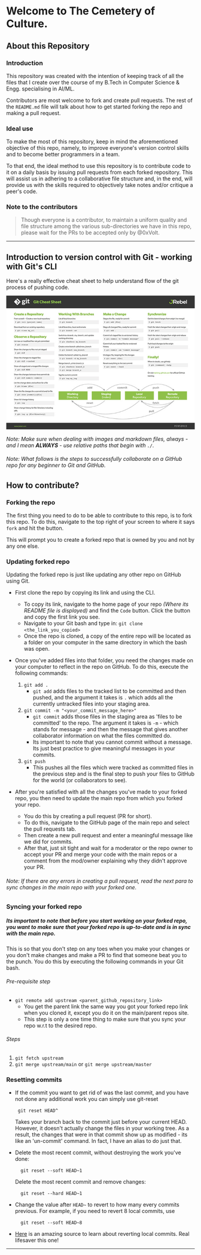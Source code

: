 # Welcome to The Cemetery of Culture.

## About this Repository

### Introduction
This repository was created with the intention of keeping track of all the files that I create over the course of my B.Tech in Computer Science & Engg. specialising in AI/ML.

Contributors are most welcome to fork and create pull requests. The rest of the `README.md` file will talk about how to get started forking the repo and making a pull request.

### Ideal use
To make the most of this repository, keep in mind the aforementioned objective of this repo, namely, to improve everyone's version control skills and to become better programmers in a team.

To that end, the ideal method to use this repository is to contribute code to it on a daily basis by issuing pull requests from each forked repository. This will assist us in adhering to a collaborative file structure and, in the end, will provide us with the skills required to objectively take notes and/or critique a peer's code.

### Note to the contributors
> Though everyone is a contributor, to maintain a uniform quality and file structure among the various sub-directories we have in this repo, please wait for the PRs to be accepted only by @0xVolt.

----------

## Introduction to version control with Git - working with Git's CLI
Here's a really effective cheat sheet to help understand flow of the git process of pushing code.

![](./assets/git-cheat-sheet.png)

*Note: Make sure when dealing with images and markdown files, always - and I mean **ALWAYS** - use relative paths that begin with `./`.*

###### Note: What follows is the steps to successfully collaborate on a GitHub repo for any beginner to Git and GitHub.

## How to contribute?
### Forking the repo
The first thing you need to do to be able to contribute to this repo, is to fork this repo. To do this, navigate to the top right of your screen to where it says `fork` and hit the button.

This will prompt you to create a forked repo that is owned by you and not by any one else.

### Updating forked repo
Updating the forked repo is just like updating any other repo on GitHub using Git.

- First clone the repo by copying its link and using the CLI.
    - To copy its link, navigate to the home page of your repo *(Where its README file is displayed)* and find the `Code` button. Click the button and copy the first link you see.
    - Navigate to your Git bash and type in:
    `git clone <the_link_you_copied>`
    - Once the repo is cloned, a copy of the entire repo will be located as a folder on your computer in the same directory in which the bash was open.

- Once you've added files into that folder, you need the changes made on your computer to reflect in the repo on GitHub. To do this, execute the following commands:

    1. `git add .`
        - `git add` adds files to the tracked list to be committed and then pushed, and the argument it takes is `.` which adds all the currently untracked files into your staging area.
    2. `git commit -m "<your_commit_message_here>"`
        - `git commit` adds those files in the staging area as 'files to be committed' to the repo. The argument it takes is `-m` - which stands for message - and then the message that gives another collaborator information on what the files committed do.
        - Its important to note that you cannot commit without a message. Its just best practice to give meaningful messages in your commits.
    3. `git push`
        - This pushes all the files which were tracked as committed files in the previous step and is the final step to push your files to GitHub for the world (or collaborators to see).

- After you're satisfied with all the changes you've made to your forked repo, you then need to update the main repo from which you forked your repo.
    - You do this by creating a pull request (PR for short).
    - To do this, navigate to the GitHub page of the main repo and select the pull requests tab.
    - Then create a new pull request and enter a meaningful message like we did for commits.
    - After that, just sit tight and wait for a moderator or the repo owner to accept your PR and merge your code with the main repos or a comment from the mod/owner explaining why they didn't approve your PR.

###### Note: If there are any errors in creating a pull request, read the next para to sync changes in the main repo with your forked one.

### Syncing your forked repo
##### Its important to note that before you start working on your forked repo, you want to make sure that your forked repo is up-to-date and is in sync with the main repo.
This is so that you don't step on any toes when you make your changes or you don't make changes and make a PR to find that someone beat you to the punch. You do this by executing the following commands in your Git bash.

###### Pre-requisite step
- `git remote add upstream <parent_github_repository_link>`
    - You get the parent link the same way you got your forked repo link when you cloned it, except you do it on the main/parent repos site.
    - This step is only a one time thing to make sure that you sync your repo w.r.t to the desired repo.

###### Steps
1. `git fetch upstream`
2. `git merge upstream/main` or `git merge upstream/master`

### Resetting commits
- If the commit you want to get rid of was the last commit, and you have not done any additional work you can simply use git-reset

       git reset HEAD^

   Takes your branch back to the commit just before your current HEAD. However, it doesn't actually change the files in your working tree. As a result, the changes that were in that commit show up as modified - its like an 'un-commit' command. In fact, I have an alias to do just that.
- Delete the most recent commit, without destroying the work you've done:

        git reset --soft HEAD~1

    Delete the most recent commit and remove changes:

        git reset --hard HEAD~1

- Change the value after `HEAD~` to revert to how many every commits previous. For example, if you need to revert 8 local commits, use

        git reset --soft HEAD~8

- [Here](https://stackoverflow.com/questions/5097456/throw-away-local-commits-in-git) is an amazing source to learn about reverting local commits. Real lifesaver this one!
------
